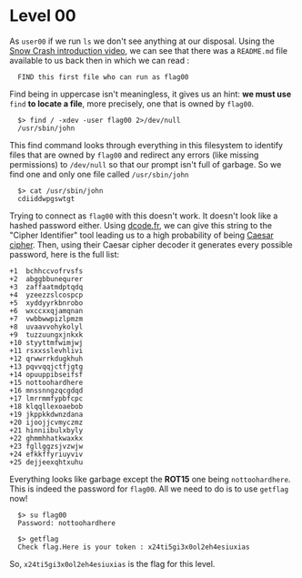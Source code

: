 # Level 00

As `user00` if we run `ls` we don't see anything at our disposal. Using the [Snow Crash introduction video](https://elearning.intra.42.fr/notions/127/subnotions/465/videos/404), we can see that there was a `README.md` file available to us back then in which we can read :

```shell
  FIND this first file who can run as flag00
```

Find being in uppercase isn't meaningless, it gives us an hint: **we must use** `find` **to locate a file**, more precisely, one that is owned by `flag00`.

```shell
  $> find / -xdev -user flag00 2>/dev/null
  /usr/sbin/john
```

This find command looks through everything in this filesystem to identify files that are owned by `flag00` and redirect any errors (like missing permissions) to `/dev/null` so that our prompt isn't full of garbage. So we find one and only one file called `/usr/sbin/john`

```shell
  $> cat /usr/sbin/john
  cdiiddwpgswtgt
```

Trying to connect as `flag00` with this doesn't work. It doesn't look like a hashed password either. Using [dcode.fr](https://www.dcode.fr/), we can give this string to the "Cipher Identifier" tool leading us to a high probability of being [Caesar cipher](https://en.wikipedia.org/wiki/Caesar_cipher). Then, using their Caesar cipher decoder it generates every possible password, here is the full list: 

```shell
+1	bchhccvofrvsfs
+2	abggbbunequrer
+3	zaffaatmdptqdq
+4	yzeezzslcospcp
+5	xyddyyrkbnrobo
+6	wxccxxqjamqnan
+7	vwbbwwpizlpmzm
+8	uvaavvohykolyl
+9	tuzzuungxjnkxk
+10	styyttmfwimjwj
+11	rsxxsslevhlivi
+12	qrwwrrkdugkhuh
+13	pqvvqqjctfjgtg
+14	opuuppibseifsf
+15	nottoohardhere
+16	mnssnngzqcgdqd
+17	lmrrmmfypbfcpc
+18	klqqllexoaebob
+19	jkppkkdwnzdana
+20	ijoojjcvmyczmz
+21	hinniibulxbyly
+22	ghmmhhatkwaxkx
+23	fgllggzsjvzwjw
+24	efkkffyriuyviv
+25	dejjeexqhtxuhu
```

Everything looks like garbage except the **ROT15** one being `nottoohardhere`. This is indeed the password for `flag00`. All we need to do is to use `getflag` now!

```shell
  $> su flag00
  Password: nottoohardhere

  $> getflag
  Check flag.Here is your token : x24ti5gi3x0ol2eh4esiuxias
```

So, `x24ti5gi3x0ol2eh4esiuxias` is the flag for this level.